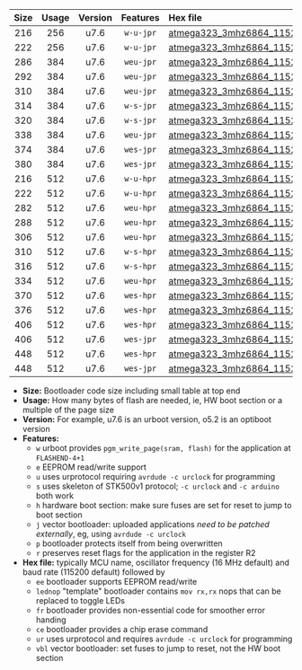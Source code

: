 |Size|Usage|Version|Features|Hex file|
|:-:|:-:|:-:|:-:|:--|
|216|256|u7.6|`w-u-jpr`|[atmega323_3mhz6864_115200bps_ur_vbl.hex](https://raw.githubusercontent.com/stefanrueger/urboot/main/bootloaders/atmega323/fcpu_3mhz6864/115200_bps/atmega323_3mhz6864_115200bps_ur_vbl.hex)|
|222|256|u7.6|`w-u-jpr`|[atmega323_3mhz6864_115200bps_lednop_ur_vbl.hex](https://raw.githubusercontent.com/stefanrueger/urboot/main/bootloaders/atmega323/fcpu_3mhz6864/115200_bps/atmega323_3mhz6864_115200bps_lednop_ur_vbl.hex)|
|286|384|u7.6|`weu-jpr`|[atmega323_3mhz6864_115200bps_ee_ur_vbl.hex](https://raw.githubusercontent.com/stefanrueger/urboot/main/bootloaders/atmega323/fcpu_3mhz6864/115200_bps/atmega323_3mhz6864_115200bps_ee_ur_vbl.hex)|
|292|384|u7.6|`weu-jpr`|[atmega323_3mhz6864_115200bps_ee_lednop_ur_vbl.hex](https://raw.githubusercontent.com/stefanrueger/urboot/main/bootloaders/atmega323/fcpu_3mhz6864/115200_bps/atmega323_3mhz6864_115200bps_ee_lednop_ur_vbl.hex)|
|310|384|u7.6|`weu-jpr`|[atmega323_3mhz6864_115200bps_ee_lednop_fr_ur_vbl.hex](https://raw.githubusercontent.com/stefanrueger/urboot/main/bootloaders/atmega323/fcpu_3mhz6864/115200_bps/atmega323_3mhz6864_115200bps_ee_lednop_fr_ur_vbl.hex)|
|314|384|u7.6|`w-s-jpr`|[atmega323_3mhz6864_115200bps_vbl.hex](https://raw.githubusercontent.com/stefanrueger/urboot/main/bootloaders/atmega323/fcpu_3mhz6864/115200_bps/atmega323_3mhz6864_115200bps_vbl.hex)|
|320|384|u7.6|`w-s-jpr`|[atmega323_3mhz6864_115200bps_lednop_vbl.hex](https://raw.githubusercontent.com/stefanrueger/urboot/main/bootloaders/atmega323/fcpu_3mhz6864/115200_bps/atmega323_3mhz6864_115200bps_lednop_vbl.hex)|
|338|384|u7.6|`weu-jpr`|[atmega323_3mhz6864_115200bps_ee_lednop_fr_ce_ur_vbl.hex](https://raw.githubusercontent.com/stefanrueger/urboot/main/bootloaders/atmega323/fcpu_3mhz6864/115200_bps/atmega323_3mhz6864_115200bps_ee_lednop_fr_ce_ur_vbl.hex)|
|374|384|u7.6|`wes-jpr`|[atmega323_3mhz6864_115200bps_ee_vbl.hex](https://raw.githubusercontent.com/stefanrueger/urboot/main/bootloaders/atmega323/fcpu_3mhz6864/115200_bps/atmega323_3mhz6864_115200bps_ee_vbl.hex)|
|380|384|u7.6|`wes-jpr`|[atmega323_3mhz6864_115200bps_ee_lednop_vbl.hex](https://raw.githubusercontent.com/stefanrueger/urboot/main/bootloaders/atmega323/fcpu_3mhz6864/115200_bps/atmega323_3mhz6864_115200bps_ee_lednop_vbl.hex)|
|216|512|u7.6|`w-u-hpr`|[atmega323_3mhz6864_115200bps_ur.hex](https://raw.githubusercontent.com/stefanrueger/urboot/main/bootloaders/atmega323/fcpu_3mhz6864/115200_bps/atmega323_3mhz6864_115200bps_ur.hex)|
|222|512|u7.6|`w-u-hpr`|[atmega323_3mhz6864_115200bps_lednop_ur.hex](https://raw.githubusercontent.com/stefanrueger/urboot/main/bootloaders/atmega323/fcpu_3mhz6864/115200_bps/atmega323_3mhz6864_115200bps_lednop_ur.hex)|
|282|512|u7.6|`weu-hpr`|[atmega323_3mhz6864_115200bps_ee_ur.hex](https://raw.githubusercontent.com/stefanrueger/urboot/main/bootloaders/atmega323/fcpu_3mhz6864/115200_bps/atmega323_3mhz6864_115200bps_ee_ur.hex)|
|288|512|u7.6|`weu-hpr`|[atmega323_3mhz6864_115200bps_ee_lednop_ur.hex](https://raw.githubusercontent.com/stefanrueger/urboot/main/bootloaders/atmega323/fcpu_3mhz6864/115200_bps/atmega323_3mhz6864_115200bps_ee_lednop_ur.hex)|
|306|512|u7.6|`weu-hpr`|[atmega323_3mhz6864_115200bps_ee_lednop_fr_ur.hex](https://raw.githubusercontent.com/stefanrueger/urboot/main/bootloaders/atmega323/fcpu_3mhz6864/115200_bps/atmega323_3mhz6864_115200bps_ee_lednop_fr_ur.hex)|
|310|512|u7.6|`w-s-hpr`|[atmega323_3mhz6864_115200bps.hex](https://raw.githubusercontent.com/stefanrueger/urboot/main/bootloaders/atmega323/fcpu_3mhz6864/115200_bps/atmega323_3mhz6864_115200bps.hex)|
|316|512|u7.6|`w-s-hpr`|[atmega323_3mhz6864_115200bps_lednop.hex](https://raw.githubusercontent.com/stefanrueger/urboot/main/bootloaders/atmega323/fcpu_3mhz6864/115200_bps/atmega323_3mhz6864_115200bps_lednop.hex)|
|334|512|u7.6|`weu-hpr`|[atmega323_3mhz6864_115200bps_ee_lednop_fr_ce_ur.hex](https://raw.githubusercontent.com/stefanrueger/urboot/main/bootloaders/atmega323/fcpu_3mhz6864/115200_bps/atmega323_3mhz6864_115200bps_ee_lednop_fr_ce_ur.hex)|
|370|512|u7.6|`wes-hpr`|[atmega323_3mhz6864_115200bps_ee.hex](https://raw.githubusercontent.com/stefanrueger/urboot/main/bootloaders/atmega323/fcpu_3mhz6864/115200_bps/atmega323_3mhz6864_115200bps_ee.hex)|
|376|512|u7.6|`wes-hpr`|[atmega323_3mhz6864_115200bps_ee_lednop.hex](https://raw.githubusercontent.com/stefanrueger/urboot/main/bootloaders/atmega323/fcpu_3mhz6864/115200_bps/atmega323_3mhz6864_115200bps_ee_lednop.hex)|
|406|512|u7.6|`wes-hpr`|[atmega323_3mhz6864_115200bps_ee_lednop_fr.hex](https://raw.githubusercontent.com/stefanrueger/urboot/main/bootloaders/atmega323/fcpu_3mhz6864/115200_bps/atmega323_3mhz6864_115200bps_ee_lednop_fr.hex)|
|406|512|u7.6|`wes-jpr`|[atmega323_3mhz6864_115200bps_ee_lednop_fr_vbl.hex](https://raw.githubusercontent.com/stefanrueger/urboot/main/bootloaders/atmega323/fcpu_3mhz6864/115200_bps/atmega323_3mhz6864_115200bps_ee_lednop_fr_vbl.hex)|
|448|512|u7.6|`wes-hpr`|[atmega323_3mhz6864_115200bps_ee_lednop_fr_ce.hex](https://raw.githubusercontent.com/stefanrueger/urboot/main/bootloaders/atmega323/fcpu_3mhz6864/115200_bps/atmega323_3mhz6864_115200bps_ee_lednop_fr_ce.hex)|
|448|512|u7.6|`wes-jpr`|[atmega323_3mhz6864_115200bps_ee_lednop_fr_ce_vbl.hex](https://raw.githubusercontent.com/stefanrueger/urboot/main/bootloaders/atmega323/fcpu_3mhz6864/115200_bps/atmega323_3mhz6864_115200bps_ee_lednop_fr_ce_vbl.hex)|

- **Size:** Bootloader code size including small table at top end
- **Usage:** How many bytes of flash are needed, ie, HW boot section or a multiple of the page size
- **Version:** For example, u7.6 is an urboot version, o5.2 is an optiboot version
- **Features:**
  + `w` urboot provides `pgm_write_page(sram, flash)` for the application at `FLASHEND-4+1`
  + `e` EEPROM read/write support
  + `u` uses urprotocol requiring `avrdude -c urclock` for programming
  + `s` uses skeleton of STK500v1 protocol; `-c urclock` and `-c arduino` both work
  + `h` hardware boot section: make sure fuses are set for reset to jump to boot section
  + `j` vector bootloader: uploaded applications *need to be patched externally*, eg, using `avrdude -c urclock`
  + `p` bootloader protects itself from being overwritten
  + `r` preserves reset flags for the application in the register R2
- **Hex file:** typically MCU name, oscillator frequency (16 MHz default) and baud rate (115200 default) followed by
  + `ee` bootloader supports EEPROM read/write
  + `lednop` "template" bootloader contains `mov rx,rx` nops that can be replaced to toggle LEDs
  + `fr` bootloader provides non-essential code for smoother error handing
  + `ce` bootloader provides a chip erase command
  + `ur` uses urprotocol and requires `avrdude -c urclock` for programming
  + `vbl` vector bootloader: set fuses to jump to reset, not the HW boot section
